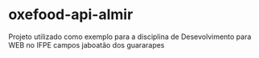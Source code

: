 # oxefood-api-almir
Projeto utilizado como exemplo para a disciplina de Desevolvimento para WEB no IFPE campos jaboatão dos guararapes
